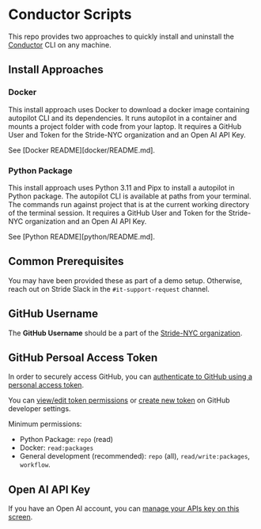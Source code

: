 # Conductor Scripts

This repo provides two approaches to quickly install and uninstall the [Conductor] CLI on any machine.

[Conductor]: https://github.com/stride-nyc/stride-autopilot

## Install Approaches

### Docker

This install approach uses Docker to download a docker image containing autopilot CLI and its dependencies. It runs autopilot in a container and mounts a project folder with code from your laptop. It requires a GitHub User and Token for the Stride-NYC organization and an Open AI API Key.

See [Docker README][docker/README.md].

### Python Package

This install approach uses Python 3.11 and Pipx to install a autopilot in Python package. The autopilot CLI is available at paths from your terminal. The commands run against project that is at the current working directory of the terminal session. It requires a GitHub User and Token for the Stride-NYC organization and an Open AI API Key.

See [Python README][python/README.md].

## Common Prerequisites

You may have been provided these as part of a demo setup. Otherwise, reach out on Stride Slack in the `#it-support-request` channel.

## GitHub Username

The **GitHub Username** should be a part of the [Stride-NYC organization].

[Stride-NYC organization]: https://github.com/orgs/stride-nyc/people

## GitHub Persoal Access Token

In order to securely access GitHub, you can [authenticate to GitHub using a personal access token][github-access-token].

You can [view/edit token permissions][github-edit-token] or [create new token][github-new-token] on GitHub developer settings.

Minimum permissions:

- Python Package: `repo` (read)
- Docker: `read:packages`
- General development (recommended):  `repo` (all), `read/write:packages`, `workflow`.

[github-access-token]: https://docs.github.com/en/enterprise-server@3.9/authentication/keeping-your-account-and-data-secure/managing-your-personal-access-tokens
[github-edit-token]: https://github.com/settings/tokens
[github-new-token]: https://github.com/settings/tokens/new

## Open AI API Key

If you have an Open AI account, you can [manage your APIs key on this screen][openai-apikey].

[openai-apikey]: https://platform.openai.com/api-keys
